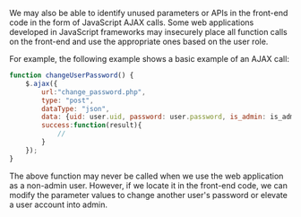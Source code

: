 We may also be able to identify unused parameters or APIs in the front-end code in the form of JavaScript AJAX calls. Some web applications developed in JavaScript frameworks may insecurely place all function calls on the front-end and use the appropriate ones based on the user role.

For example, the following example shows a basic example of an AJAX call:
```javascript
function changeUserPassword() {
    $.ajax({
        url:"change_password.php",
        type: "post",
        dataType: "json",
        data: {uid: user.uid, password: user.password, is_admin: is_admin},
        success:function(result){
            //
        }
    });
}
```
The above function may never be called when we use the web application as a non-admin user. However, if we locate it in the front-end code, we can modify the parameter values to change another user's password or elevate a user account into admin.